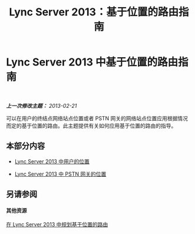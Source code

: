 ﻿---
title: Lync Server 2013：基于位置的路由指南
TOCTitle: 基于位置的路由指南
ms:assetid: ce88cb39-f486-46d4-af48-cdf047ad3444
ms:mtpsurl: https://technet.microsoft.com/zh-cn/library/JJ994074(v=OCS.15)
ms:contentKeyID: 52061132
ms.date: 05/19/2016
mtps_version: v=OCS.15
ms.translationtype: HT
---

# Lync Server 2013 中基于位置的路由指南

 

_**上一次修改主题：** 2013-02-21_

可以在用户的终结点网络站点位置或者 PSTN 网关的网络站点位置应用根据情况而定的基于位置的路由。此主题提供有关如何应用基于位置的路由的指导。

## 本部分内容

  - [Lync Server 2013 中用户的位置](lync-server-2013-user-s-location.md)

  - [Lync Server 2013 中 PSTN 网关的位置](lync-server-2013-pstn-gateway-s-location.md)

## 另请参阅

#### 其他资源

[在 Lync Server 2013 中规划基于位置的路由](lync-server-2013-planning-for-location-based-routing.md)

